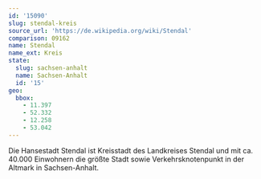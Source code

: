 ```yaml
---
id: '15090'
slug: stendal-kreis
source_url: 'https://de.wikipedia.org/wiki/Stendal'
comparison: 09162
name: Stendal
name_ext: Kreis
state:
  slug: sachsen-anhalt
  name: Sachsen-Anhalt
  id: '15'
geo:
  bbox:
    - 11.397
    - 52.332
    - 12.258
    - 53.042
---
```


Die Hansestadt Stendal ist Kreisstadt des Landkreises Stendal und mit ca. 40.000 Einwohnern die größte Stadt sowie Verkehrsknotenpunkt in der Altmark in Sachsen-Anhalt.
